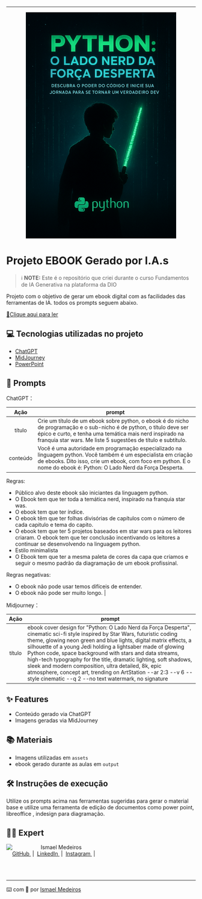 <p align="center">
   
</p>


-------


<p align="center">
<img 
    src="assets/3.png"
    width="400"  
/>
</p>

# Projeto EBOOK Gerado por I.A.s


 > ℹ️ **NOTE:** Este é o repositório que criei durante o curso Fundamentos de IA Generativa na plataforma da DIO

Projeto com o objetivo de gerar um ebook digital com as facilidades das ferramentas de IA. todos os prompts
seguem abaixo.

<a href="https://github.com/ism-dev-codes/prompts-recipe-to-create-a-ebook/blob/main/output/Python%20O%20Lado%20Nerd%20da%20For%C3%A7a%20Desperta.pdf" title="View PDF now"> 📕Clique aqui para ler</a>

## 💻 Tecnologias utilizadas no projeto

- [ChatGPT](https://chat.openai.com/) 
- [MidJourney](https://www.midjourney.com/app/)
- [PowerPoint](https://www.microsoft.com/en/microsoft-365/powerpoint)

## 🧠 Prompts


ChatGPT：

|   Ação   | prompt                                                                                                                                                                                                                                                                         |
| :------: | ------------------------------------------------------------------------------------------------------------------------------------------------------------------------------------------------------------------------------------------------------------------------------ |
|  título  | Crie um título de um ebook sobre python, o ebook é do nicho de programação e o sub-nicho é de python, o título deve ser épico e curto, e tenha uma temática mais nerd inspirado na franquia star wars. Me liste 5 sugestões de título e subtítulo. |                                                        |
| conteúdo | Você é uma autoridade em programação especializado na linguagem python. Você também é um especialista em criação de ebooks. Dito isso, crie um ebook, com foco em python. E o nome do ebook é: Python: O Lado Nerd da Força Desperta. 
Regras:
- Público alvo deste ebook são iniciantes da linguagem python.
- O Ebook tem que ter toda a temática nerd, inspirado na franquia star was.
- O ebook tem que ter índice.
- O ebook têm que ter folhas divisórias de capítulos com o número de cada capitulo e tema do capito.
- O ebook tem que ter 5 projetos baseados em star wars para os leitores criaram.
O ebook tem que ter conclusão incentivando os leitores a continuar se desenvolvendo na linguagem python.
- Estilo minimalista
- O Ebook tem que ter a mesma paleta de cores da capa que criamos e seguir o mesmo padrão da diagramação de um ebook profissinal.

Regras negativas:
- O ebook não pode usar temos difíceis de entender.
- O ebook não pode ser muito longo. |


Midjourney：

|  Ação  | prompt                                                                                 |
| :----: | -------------------------------------------------------------------------------------- |
| título | ebook cover design for "Python: O Lado Nerd da Força Desperta", cinematic sci-fi style inspired by Star Wars, futuristic coding theme, glowing neon green and blue lights, digital matrix effects, a silhouette of a young Jedi holding a lightsaber made of glowing Python code, space background with stars and data streams, high-tech typography for the title, dramatic lighting, soft shadows, sleek and modern composition, ultra detailed, 8k, epic atmosphere, concept art, trending on ArtStation --ar 2:3 --v 6 --style cinematic --q 2 --no text watermark, no signature |

## ✨ Features

- Conteúdo gerado via ChatGPT
- Imagens geradas via MidJourney

## 📚 Materiais

- Imagens utilizadas em `assets`
- ebook gerado durante as aulas em `output`

## 🛠️ Instruções de execução

Utilize os prompts acima nas ferramentas sugeridas para gerar o material base e utilize uma ferramenta de edição de documentos como power point, libreoffice , indesign para diagramação.

## 👨‍💻 Expert

<p>
    <img 
      align=left 
      margin=10 
      width=80 
      src="https://avatars.githubusercontent.com/u/105826184?v=4"
    />
    <p>&nbsp&nbsp&nbspIsmael Medeiros<br>
    &nbsp&nbsp&nbsp
    <a 
        href="https://github.com/ism-dev-codes">
        GitHub
    </a>
    &nbsp;|&nbsp;
    <a 
        href="https://www.linkedin.com/in/ismael-medeiros-5b2bb51ab/">
        LinkedIn
    </a>
    &nbsp;|&nbsp;
    <a 
        href="https://www.instagram.com/ismaelsmedeiros?igsh=YXA1OW1mNXhkNmVy">
        Instagram
    </a>
    &nbsp;|&nbsp;</p>
</p>
<br/><br/>
<p>


---

⌨️ com 💜 por [Ismael Medeiros](https://www.linkedin.com/in/ismael-medeiros-5b2bb51ab/)
